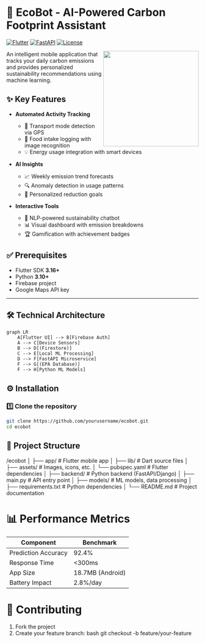 # 🌿 EcoBot - AI-Powered Carbon Footprint Assistant

[![Flutter](https://img.shields.io/badge/Flutter-3.16-blue)](https://flutter.dev)
[![FastAPI](https://img.shields.io/badge/FastAPI-0.103-green)](https://fastapi.tiangolo.com)
[![License](https://img.shields.io/badge/License-MIT-brightgreen)](LICENSE)

<img src="assets/ecobot_demo.gif" width="250" align="right">

An intelligent mobile application that tracks your daily carbon emissions and provides personalized sustainability recommendations using machine learning.

## ✨ Key Features

- **Automated Activity Tracking**
  - 🚗 Transport mode detection via GPS
  - 🍎 Food intake logging with image recognition
  - 💡 Energy usage integration with smart devices

- **AI Insights**
  - 📈 Weekly emission trend forecasts
  - 🔍 Anomaly detection in usage patterns
  - 🎯 Personalized reduction goals

- **Interactive Tools**
  - 💬 NLP-powered sustainability chatbot
  - 📊 Visual dashboard with emission breakdowns
  - 🏆 Gamification with achievement badges

## ✅ Prerequisites

- Flutter SDK **3.16+**  
- Python **3.10+**  
- Firebase project  
- Google Maps API key  

---

## 🛠️ Technical Architecture

```mermaid
graph LR
    A[Flutter UI] --> B[Firebase Auth]
    A --> C[Device Sensors]
    B --> D[(Firestore)]
    C --> E[Local ML Processing]
    D --> F[FastAPI Microservice]
    F --> G[(EPA Database)]
    F --> H[Python ML Models]
```

## ⚙ Installation

### 1️⃣ Clone the repository

```bash
git clone https://github.com/yourusername/ecobot.git
cd ecobot
```

## 📂 Project Structure

/ecobot
│
├── app/               # Flutter mobile app
│   ├── lib/           # Dart source files
│   ├── assets/        # Images, icons, etc.
│   └── pubspec.yaml   # Flutter dependencies
│
├── backend/           # Python backend (FastAPI/Django)
│   ├── main.py        # API entry point
│   ├── models/        # ML models, data processing
│   ├── requirements.txt # Python dependencies
│
└── README.md          # Project documentation

# 📊 Performance Metrics

| Component           | Benchmark        |
|---------------------|------------------|
| Prediction Accuracy | 92.4%           |
| Response Time       | <300ms          |
| App Size           | 18.7MB (Android) |
| Battery Impact     | 2.8%/day        |

# 🤝 Contributing

1. Fork the project  
2. Create your feature branch:
bash
   git checkout -b feature/your-feature


